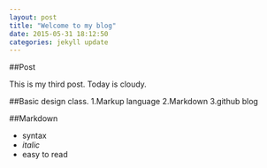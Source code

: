 ```yaml
---
layout: post
title: "Welcome to my blog"
date: 2015-05-31 18:12:50
categories: jekyll update
---
```


##Post

This is my third post.
Today is cloudy.


##Basic design class.
1.Markup language
2.Markdown
3.github blog

##Markdown
- syntax
- *italic*
- easy to read

